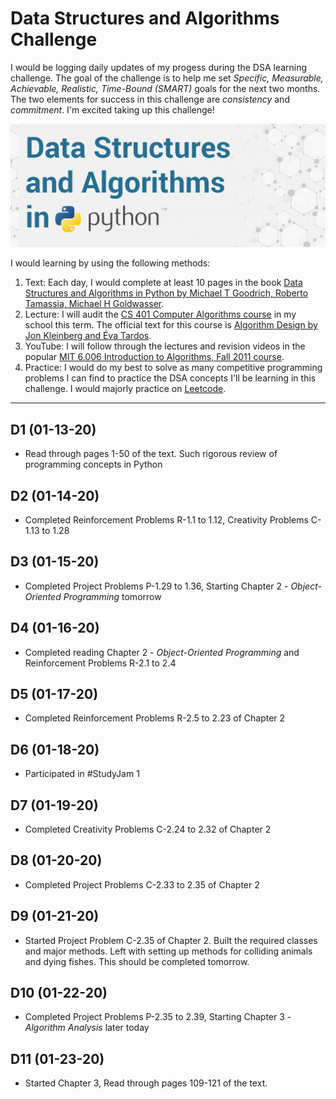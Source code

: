 # Data Structures and Algorithms Challenge
 I would be logging daily updates of my progess during the DSA learning challenge. The goal of the challenge is to help me set *Specific, Measurable, Achievable, Realistic, Time-Bound (SMART)* goals for the next two months. The two elements for success in this challenge are *consistency* and *commitment*. I'm excited taking up this challenge!
 
![DSA Python](images/dsa_python.jpg)

I would learning by using the following methods:

1. Text: Each day, I would complete at least 10 pages in the book [Data Structures and Algorithms in Python by Michael T Goodrich, Roberto Tamassia, Michael H Goldwasser](https://www.amazon.com/Structures-Algorithms-Python-Michael-Goodrich/dp/1118290275).
2. Lecture: I will audit the [CS 401 Computer Algorithms course](https://sidiropo.people.uic.edu/courses/2020_spring_401/) in my school this term. The official text for this course is [Algorithm Design by Jon Kleinberg and Éva Tardos](https://www.pearson.com/us/higher-education/program/Kleinberg-Algorithm-Design/PGM319216.html).
3. YouTube: I will follow through the lectures and revision videos in the popular [MIT 6.006 Introduction to Algorithms, Fall 2011 course](https://www.youtube.com/playlist?list=PLUl4u3cNGP61Oq3tWYp6V_F-5jb5L2iHb).
4. Practice: I would do my best to solve as many competitive programming problems I can find to practice the DSA concepts I'll be learning in this challenge. I would majorly practice on [Leetcode](https://leetcode.com/).
___
 ## D1 (01-13-20)
- Read through pages 1-50 of the text. Such rigorous review of programming concepts in Python

 ## D2 (01-14-20)
- Completed Reinforcement Problems R-1.1 to 1.12, Creativity Problems C-1.13 to 1.28

 ## D3 (01-15-20)
- Completed Project Problems P-1.29 to 1.36, Starting Chapter 2 - _Object-Oriented Programming_ tomorrow

 ## D4 (01-16-20)
- Completed reading Chapter 2 - _Object-Oriented Programming_ and Reinforcement Problems R-2.1 to 2.4

 ## D5 (01-17-20)
- Completed Reinforcement Problems R-2.5 to 2.23 of Chapter 2

 ## D6 (01-18-20)
- Participated in #StudyJam 1

 ## D7 (01-19-20)
- Completed Creativity Problems C-2.24 to 2.32 of Chapter 2

 ## D8 (01-20-20)
- Completed Project Problems C-2.33 to 2.35 of Chapter 2

 ## D9 (01-21-20)
- Started Project Problem C-2.35 of Chapter 2. Built the required classes and major methods. Left with setting up methods for colliding animals and dying fishes. This should be completed tomorrow.

 ## D10 (01-22-20)
- Completed Project Problems P-2.35 to 2.39, Starting Chapter 3 - _Algorithm Analysis_ later today

 ## D11 (01-23-20)
- Started Chapter 3, Read through pages 109-121 of the text.